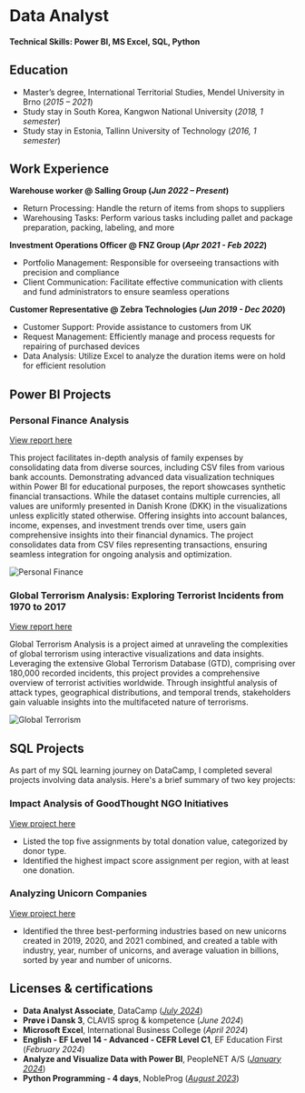 # Data Analyst

#### Technical Skills: Power BI, MS Excel, SQL, Python

## Education
- Master’s degree, International Territorial Studies, Mendel University in Brno (_2015 – 2021_)
- Study stay in South Korea, Kangwon National University (_2018, 1 semester_)
- Study stay in Estonia, Tallinn University of Technology (_2016, 1 semester_)

## Work Experience
**Warehouse worker @ Salling Group (_Jun 2022 – Present_)**
- Return Processing: Handle the return of items from shops to suppliers
- Warehousing Tasks: Perform various tasks including pallet and package preparation, packing, labeling, and more

**Investment Operations Officer @ FNZ Group (_Apr 2021 - Feb 2022_)**
- Portfolio Management: Responsible for overseeing transactions with precision and compliance
- Client Communication: Facilitate effective communication with clients and fund administrators to ensure seamless operations

**Customer Representative @ Zebra Technologies (_Jun 2019 - Dec 2020_)**
- Customer Support: Provide assistance to customers from UK
- Request Management: Efficiently manage and process requests for repairing of purchased devices
- Data Analysis: Utilize Excel to analyze the duration items were on hold for efficient resolution

## Power BI Projects
### Personal Finance Analysis
[View report here](https://github.com/jdok8/powerbi-personal-finance)

This project facilitates in-depth analysis of family expenses by consolidating data from diverse sources, including CSV files from various bank accounts. Demonstrating advanced data visualization techniques within Power BI for educational purposes, the report showcases synthetic financial transactions. While the dataset contains multiple currencies, all values are uniformly presented in Danish Krone (DKK) in the visualizations unless explicitly stated otherwise. Offering insights into account balances, income, expenses, and investment trends over time, users gain comprehensive insights into their financial dynamics. The project consolidates data from CSV files representing transactions, ensuring seamless integration for ongoing analysis and optimization.


![Personal Finance](/assets/img/expenditures_teaser.gif)

### Global Terrorism Analysis: Exploring Terrorist Incidents from 1970 to 2017
[View report here](https://github.com/jdok8/powerbi-global-terrorism)

Global Terrorism Analysis is a project aimed at unraveling the complexities of global terrorism using interactive visualizations and data insights. Leveraging the extensive Global Terrorism Database (GTD), comprising over 180,000 recorded incidents, this project provides a comprehensive overview of terrorist activities worldwide. Through insightful analysis of attack types, geographical distributions, and temporal trends, stakeholders gain valuable insights into the multifaceted nature of terrorisms. 

![Global Terrorism](/assets/img/terrorism_teaser.gif)

## SQL Projects

As part of my SQL learning journey on DataCamp, I completed several projects involving data analysis. Here's a brief summary of two key projects:

### Impact Analysis of GoodThought NGO Initiatives
[View project here](https://www.datacamp.com/datalab/w/6c2fd423-7bee-4938-810f-adea31fc61cf/edit)

- Listed the top five assignments by total donation value, categorized by donor type.
- Identified the highest impact score assignment per region, with at least one donation.

### Analyzing Unicorn Companies
[View project here](https://www.datacamp.com/datalab/w/d9535baa-6fb9-4cde-9df6-327f271a8e22/edit)

- Identified the three best-performing industries based on new unicorns created in 2019, 2020, and 2021 combined, and created a table with industry, year, number of unicorns, and average valuation in billions, sorted by year and number of unicorns.

## Licenses & certifications
- **Data Analyst Associate**, DataCamp (_[July 2024](https://www.datacamp.com/certificate/DAA0013472774415)_)
- **Prøve i Dansk 3**, CLAVIS sprog & kompetence (_June 2024_)
- **Microsoft Excel**, International Business College (_April 2024_)
- **English - EF Level 14 - Advanced - CEFR Level C1**, EF Education First (_February 2024_)
- **Analyze and Visualize Data with Power BI**, PeopleNET A/S (_[January 2024](https://peoplenet.dk/certificate-badge?certID=502cd991-68dd-442e-8abe-586a8dad36a4)_)
- **Python Programming - 4 days**, NobleProg (_[August 2023](https://cert.nobleprog.com/certificate/729015/8fef0)_)

